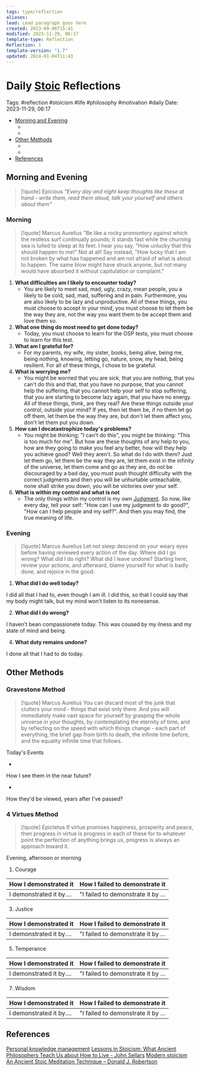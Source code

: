 ```yaml
---
tags: type/reflection
aliases: 
lead: Lead paragraph goes here
created: 2023-09-06T15:41
modified: 2023-11-29, 06:17
template-type: Reflection
Reflection: 1
template-version: "1.7"
updated: 2024-01-04T11:43
---
```



# Daily [Stoic](../SLIP-BOX/Stoicism.md) Reflections

Tags:  #reflection #stoicism #life #philosophy #motivation #daily 
Date: 2023-11-29, 06:17

- [Morning and Evening](#Morning%20and%20Evening)
	- [](#Morning%20and%20Evening#Morning%20and%20Evening#Morning|Morning)
	- [](#Morning%20and%20Evening#Morning%20and%20Evening#Evening|Evening)
- [Other Methods](#Other%20Methods)
	- [](#Other%20Methods#Other%20Methods#Gravestone%20Method|Gravestone%20Method)
	- [](#Other%20Methods#Other%20Methods#4%20Virtues%20Method|4%20Virtues%20Method)
- [References](#References)


## Morning and Evening

> [!quote] Epicious 
> _"Every day and night keep thoughts like these at hand - write them, read them aloud, talk your yourself and others about them"_

### Morning

> [!quote] Marcus Aurelius
> "Be like a rocky promontory against which the restless surf continually pounds; it stands fast while the churning sea is lulled to sleep at its feet. I hear you say, "How unlucky that this should happen to me!" Not at all! Say instead, "How lucky that I am not broken by what has happened and am not afraid of what is about to happen. The same blow might have struck anyone, but not many would have absorbed it without capitulation or complaint."

1. **What difficulties am I likely to encounter today?**
	- You are likely to meet sad, mad, ugly, crazy, mean people, you a likely to be cold, sad, mad, suffering and in pain. Furthermore, you are also likely to be lazy and unproductive. All of these things, you must choose to accept in your mind, you must choose to let them be the way they are, not the way you want them to be accept them and love them so. 
2. **What one thing do most need to get done today?**
	-  Today, you must choose to learn for the OSP tests, you must choose to learn for this test.
1. **What am I grateful for?**
	- For my parents, my wife, my sister, books, being alive, being me, being nothing, knowing, letting go, nature, snow, my head, being resilient. For all of these things, I chose to be grateful. 
2. **What is worrying me?**
	- You might be worried that you are sick, that you are nothing, that you can't do this and that, that you have no purpose, that you cannot help the suffering, that you cannot help your self to stop suffering, that you are starting to become lazy again, that you have no energy. All of these things, think, are they real? Are these things outside your control, outside your mind? If yes, then let them be, if no them let go off them, let them be the way they are, but don't let them affect you, don't let them put you down.
3. **How can I decatastrophize today's problems?**
	- You might be thinking; "I can't do this", you might be thinking: "This is too much for me". But how are these thoughts of any help to you, how are they going to make you feel any better, how will they help you achieve good? Well they aren't. So what do I do with them? Just let them go, let them be the way they are, let them exist in the infinity of the universe, let them come and go as they are, do not be discouraged by a bad day, you must push thought difficulty with the correct judgments and then you will be unhurtable unteachable, none shall strike you down, you will be victories over your self.
4. **What is within my control and what is not**
	- The only things within my control is my own [Judgment](../SLIP-BOX/Control%20Over%20Judgment.md). So now, like every day, tell your self: "How can I use my judgment to do good?", "How can I help people and my self?". And then you may find, the true meaning of life.

### Evening

> [!quote] Marcus Aurelius
> Let not sleep descend on your weary eyes before having reviewed every action of the day. Where did I go wrong? What did I do right? What did I leave undone? Starting here, review your actions, and afterward, blame yourself for what is badly done, and rejoice in the good.

1. **What did I do well today?**

I did all that I had to, even though I am ill. I did this, so that I could say that my body might talk, but my mind won't listen to its nonesense.

2. **What did I do wrong?**

I haven't bean compassionete today. This was coused by my ilness and my state of mind and being.

4. **What duty remains undone?**

I done all that I had to do today.

## Other Methods

### Gravestone Method

> [!quote] Marcus Aurelius
> You can discard most of the junk that clutters your mind - things that exist only there. And you will immediately make vast space for yourself by grasping the whole universe in your thoughts, by contemplating the eternity of time, and by reflecting on the speed with which things change - each part of everything, the brief gap from birth to death, the infinite time before, and the equality infinite time that follows. 

Today's Events 

-

How I see them in the near future? 

-

How they'd be viewed, years after I've passed?

### 4 Virtues Method

> [!quote] Epictetus 
> If virtue promises happiness, prosperity and peace, then progress in virtue is progress in each of these for to whatever point the perfection of anything brings us, progress is always an approach toward it.

Evening, afternoon or morning

1. Courage 

| How I demonstrated it  | How I failed to demonstrate it |
| ------------------- | ---------------- |
| I demonstrated it by....                 | "I failed to demonstrate it by ...              |

3. Justice

| How I demonstrated it  | How I failed to demonstrate it |
| ------------------- | ---------------- |
| I demonstrated it by....                 | "I failed to demonstrate it by ...             

5. Temperance

| How I demonstrated it  | How I failed to demonstrate it |
| ------------------- | ---------------- |
| I demonstrated it by....                 | "I failed to demonstrate it by ...             

7. Wisdom

| How I demonstrated it  | How I failed to demonstrate it |
| ------------------- | ---------------- |
| I demonstrated it by....                 | "I failed to demonstrate it by ...             

## References

[Personal knowledge management](Personal%20knowledge%20management.md)
[Lessons in Stoicism: What Ancient Philosophers Teach Us about How to Live - John Sellars](https://books.google.cz/books/about/Lessons_in_Stoicism.html?id=ky84zQEACAAJ&redir_esc=y)
[Modern stoicism](https://modernstoicism.com/)
[An Ancient Stoic Meditation Technique – Donald J. Robertson](https://donaldrobertson.name/2017/03/22/an-ancient-stoic-meditation-technique/)



